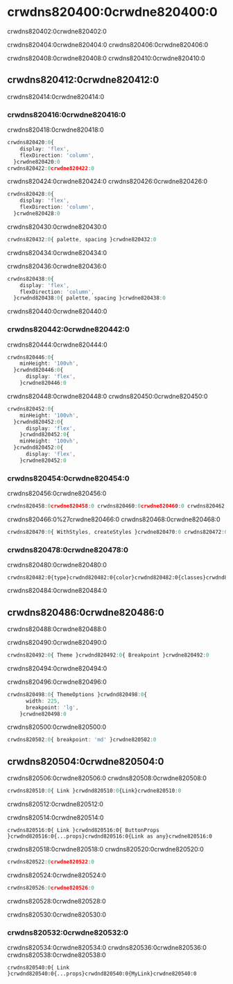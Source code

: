 # crwdns820400:0crwdne820400:0

<p class="description">crwdns820402:0crwdne820402:0</p>

crwdns820404:0crwdne820404:0 crwdns820406:0crwdne820406:0

crwdns820408:0crwdne820408:0 crwdns820410:0crwdne820410:0

## crwdns820412:0crwdne820412:0

crwdns820414:0crwdne820414:0

### crwdns820416:0crwdne820416:0

crwdns820418:0crwdne820418:0

```ts
crwdns820420:0{
    display: 'flex',
    flexDirection: 'column',
  }crwdne820420:0
crwdns820422:0crwdne820422:0
```

crwdns820424:0crwdne820424:0 crwdns820426:0crwdne820426:0

```ts
crwdns820428:0{
    display: 'flex',
    flexDirection: 'column',
  }crwdne820428:0
```

crwdns820430:0crwdne820430:0

```ts
crwdns820432:0{ palette, spacing }crwdne820432:0
```

crwdns820434:0crwdne820434:0

crwdns820436:0crwdne820436:0

```ts
crwdns820438:0{
    display: 'flex',
    flexDirection: 'column',
  }crwdnd820438:0{ palette, spacing }crwdne820438:0
```

crwdns820440:0crwdne820440:0

### crwdns820442:0crwdne820442:0

crwdns820444:0crwdne820444:0

```ts
crwdns820446:0{
    minHeight: '100vh',
  }crwdnd820446:0{
      display: 'flex',
    }crwdne820446:0
```

crwdns820448:0crwdne820448:0 crwdns820450:0crwdne820450:0

```ts
crwdns820452:0{
    minHeight: '100vh',
  }crwdnd820452:0{
      display: 'flex',
    }crwdnd820452:0{
    minHeight: '100vh',
  }crwdnd820452:0{
      display: 'flex',
    }crwdne820452:0
```

### crwdns820454:0crwdne820454:0

crwdns820456:0crwdne820456:0

```ts
crwdns820458:0crwdne820458:0 crwdns820460:0crwdne820460:0 crwdns820462:0crwdne820462:0 crwdns820464:0crwdne820464:0
```

crwdns820466:0%27crwdne820466:0 crwdns820468:0crwdne820468:0

```ts
crwdns820470:0{ WithStyles, createStyles }crwdne820470:0 crwdns820472:0crwdne820472:0 crwdns820474:0crwdne820474:0 crwdns820476:0crwdne820476:0
```

### crwdns820478:0crwdne820478:0

crwdns820480:0crwdne820480:0

```tsx
crwdns820482:0{type}crwdnd820482:0{color}crwdnd820482:0{classes}crwdnd820482:0{text}crwdnd820482:0{type}crwdnd820482:0{color}crwdnd820482:0{classes}crwdnd820482:0{text}crwdne820482:0
```

crwdns820484:0crwdne820484:0

## crwdns820486:0crwdne820486:0

crwdns820488:0crwdne820488:0

crwdns820490:0crwdne820490:0

```ts
crwdns820492:0{ Theme }crwdnd820492:0{ Breakpoint }crwdne820492:0
```

crwdns820494:0crwdne820494:0

crwdns820496:0crwdne820496:0

```ts
crwdns820498:0{ ThemeOptions }crwdnd820498:0{
      width: 225,
      breakpoint: 'lg',
    }crwdne820498:0
```

crwdns820500:0crwdne820500:0

```ts
crwdns820502:0{ breakpoint: 'md' }crwdne820502:0
```

## crwdns820504:0crwdne820504:0

crwdns820506:0crwdne820506:0 crwdns820508:0crwdne820508:0

```jsx
crwdns820510:0{ Link }crwdnd820510:0{Link}crwdne820510:0
```

crwdns820512:0crwdne820512:0

crwdns820514:0crwdne820514:0

```tsx
crwdns820516:0{ Link }crwdnd820516:0{ ButtonProps }crwdnd820516:0{...props}crwdnd820516:0{Link as any}crwdne820516:0
```

crwdns820518:0crwdne820518:0 crwdns820520:0crwdne820520:0

```ts
crwdns820522:0crwdne820522:0
```

crwdns820524:0crwdne820524:0

```ts
crwdns820526:0crwdne820526:0
```

crwdns820528:0crwdne820528:0

crwdns820530:0crwdne820530:0

### crwdns820532:0crwdne820532:0

crwdns820534:0crwdne820534:0 crwdns820536:0crwdne820536:0 crwdns820538:0crwdne820538:0

```tsx
crwdns820540:0{ Link }crwdnd820540:0{...props}crwdnd820540:0{MyLink}crwdne820540:0
```